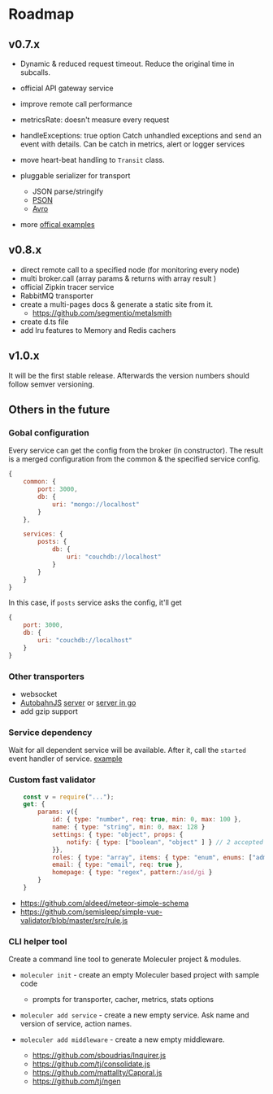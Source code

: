 # Roadmap

## v0.7.x
* Dynamic & reduced request timeout. Reduce the original time in subcalls.
* official API gateway service
* improve remote call performance

* metricsRate: doesn't measure every request
* handleExceptions: true option
	Catch unhandled exceptions and send an event with details. Can be catch in metrics, alert or logger services
* move heart-beat handling to `Transit` class.
* pluggable serializer for transport
	- JSON parse/stringify
	- [PSON](https://github.com/dcodeIO/PSON)
	- [Avro](https://github.com/mtth/avsc)
* more [offical examples](https://github.com/ice-services/moleculer-examples)

## v0.8.x
* direct remote call to a specified node (for monitoring every node)
* multi broker.call (array params & returns with array result )
* official Zipkin tracer service
* RabbitMQ transporter
* create a multi-pages docs & generate a static site from it.
	* https://github.com/segmentio/metalsmith
* create d.ts file
* add lru features to Memory and Redis cachers

## v1.0.x
It will be the first stable release. Afterwards the version numbers should follow semver versioning.

## Others in the future

### Gobal configuration
Every service can get the config from the broker (in constructor).
The result is a merged configuration from the common & the specified service config.
```js
{
	common: {
		port: 3000,
		db: {
			uri: "mongo://localhost"
		}
	},

	services: {
		posts: {
			db: {
				uri: "couchdb://localhost"
			}
		}
	}
}
```
In this case, if `posts` service asks the config, it'll get 
```js
{
	port: 3000,
	db: {
		uri: "couchdb://localhost"
	}
}
```

### Other transporters
- websocket
- [AutobahnJS](http://autobahn.ws/js/) [server](https://github.com/Orange-OpenSource/wamp.rt) or [server in go](https://github.com/jcelliott/turnpike)
- add gzip support

### Service dependency
Wait for all dependent service will be available. After it, call the `started` event handler of service.
[example](http://www.slideshare.net/adriancockcroft/microservices-whats-missing-oreilly-software-architecture-new-york#24)

### Custom fast validator
```js
	const v = require("...");
	get: {
		params: v({
			id: { type: "number", req: true, min: 0, max: 100 },
			name: { type: "string", min: 0, max: 128 }
			settings: { type: "object", props: {
				notify: { type: ["boolean", "object" ] } // 2 accepted type: Boolean or Object
			}},
			roles: { type: "array", items: { type: "enum", enums: ["admin", "user"]),
			email: { type: "email", req: true },
			homepage: { type: "regex", pattern:/asd/gi }
		}
	}
```

- https://github.com/aldeed/meteor-simple-schema
- https://github.com/semisleep/simple-vue-validator/blob/master/src/rule.js

### CLI helper tool
Create a command line tool to generate Moleculer project & modules.

* `moleculer init` - create an empty Moleculer based project with sample code
	* prompts for transporter, cacher, metrics, stats options
* `moleculer add service` - create a new empty service. Ask name and version of service, action names.

* `moleculer add middleware` - create a new empty middleware.

	- https://github.com/sboudrias/Inquirer.js
	- https://github.com/tj/consolidate.js
	- https://github.com/mattallty/Caporal.js
	- https://github.com/tj/ngen 
